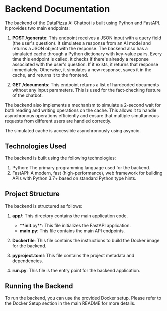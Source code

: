 # Backend Documentation

The backend of the DataPizza AI Chatbot is built using Python and FastAPI. It provides two main endpoints:

1. **POST /generate**: This endpoint receives a JSON input with a query field (the user's question). It simulates a response from an AI model and returns a JSON object with the response. The backend also has a simulated cache through a Python dictionary with key-value pairs. Every time this endpoint is called, it checks if there's already a response associated with the user's question. If it exists, it returns that response immediately. Otherwise, it simulates a new response, saves it in the cache, and returns it to the frontend.

2. **GET /documents**: This endpoint returns a list of hardcoded documents without any input parameters. This is used for the fact-checking feature of the chatbot.

The backend also implements a mechanism to simulate a 2-second wait for both reading and writing operations on the cache. This allows it to handle asynchronous operations efficiently and ensure that multiple simultaneous requests from different users are handled correctly.

The simulated cache is accessible asynchronously using asyncio.

## Technologies Used

The backend is built using the following technologies:

1. Python: The primary programming language used for the backend.
2. FastAPI: A modern, fast (high-performance), web framework for building APIs with Python 3.7+ based on standard Python type hints.

## Project Structure

The backend is structured as follows:

1. **app/**: This directory contains the main application code.

   - \***\*init**.py\*\*: This file initializes the FastAPI application.
   - **main.py**: This file contains the main API endpoints.

2. **Dockerfile**: This file contains the instructions to build the Docker image for the backend.
3. **pyproject.toml**: This file contains the project metadata and dependencies.
4. **run.py**: This file is the entry point for the backend application.

## Running the Backend

To run the backend, you can use the provided Docker setup. Please refer to the Docker Setup section in the main README for more details.
